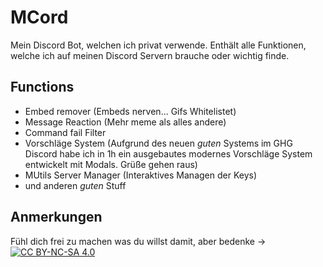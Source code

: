 # MCord

Mein Discord Bot, welchen ich privat verwende. 
Enthält alle Funktionen, welche ich auf meinen Discord Servern brauche oder wichtig finde.

## Functions

- Embed remover (Embeds nerven... Gifs Whitelistet)
- Message Reaction (Mehr meme als alles andere)
- Command fail Filter
- Vorschläge System (Aufgrund des neuen *guten* Systems im GHG Discord habe ich in 1h ein ausgebautes modernes Vorschläge System entwickelt mit Modals. Grüße gehen raus)
- MUtils Server Manager (Interaktives Managen der Keys)
- und anderen *guten* Stuff

## Anmerkungen

Fühl dich frei zu machen was du willst damit, aber bedenke -> [![CC BY-NC-SA 4.0][cc-by-nc-sa-shield]][cc-by-nc-sa]

[cc-by-nc-sa]: http://creativecommons.org/licenses/by-nc-sa/4.0/
[cc-by-nc-sa-shield]: https://img.shields.io/badge/License-CC%20BY--NC--SA%204.0-lightgrey.svg

